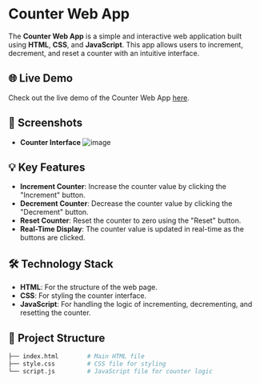 # Counter Web App

The **Counter Web App** is a simple and interactive web application built using **HTML**, **CSS**, and **JavaScript**. This app allows users to increment, decrement, and reset a counter with an intuitive interface.

## 🌐 Live Demo

Check out the live demo of the Counter Web App [here](https://melody-meter.vercel.app/).

## 📸 Screenshots

- **Counter Interface**
![image](https://github.com/user-attachments/assets/689ae953-10f4-4d71-8681-f5b3485833aa)

## 💡 Key Features

- **Increment Counter**: Increase the counter value by clicking the "Increment" button.
- **Decrement Counter**: Decrease the counter value by clicking the "Decrement" button.
- **Reset Counter**: Reset the counter to zero using the "Reset" button.
- **Real-Time Display**: The counter value is updated in real-time as the buttons are clicked.

## 🛠️ Technology Stack

- **HTML**: For the structure of the web page.
- **CSS**: For styling the counter interface.
- **JavaScript**: For handling the logic of incrementing, decrementing, and resetting the counter.

## 📂 Project Structure

```bash
├── index.html        # Main HTML file
├── style.css         # CSS file for styling
└── script.js         # JavaScript file for counter logic
